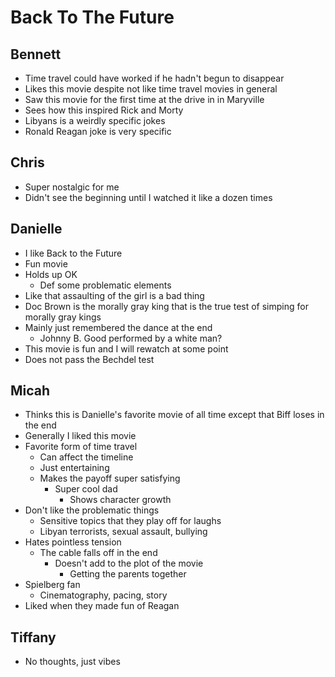 # Back To The Future

## Bennett

- Time travel could have worked if he hadn't begun to disappear
- Likes this movie despite not like time travel movies in general
- Saw this movie for the first time at the drive in in Maryville
- Sees how this inspired Rick and Morty
- Libyans is a weirdly specific jokes
- Ronald Reagan joke is very specific

## Chris

- Super nostalgic for me
- Didn't see the beginning until I watched it like a dozen times

## Danielle

- I like Back to the Future
- Fun movie
- Holds up OK
  - Def some problematic elements
- Like that assaulting of the girl is a bad thing
- Doc Brown is the morally gray king that is the true test of simping for
  morally gray kings
- Mainly just remembered the dance at the end
  - Johnny B. Good performed by a white man?
- This movie is fun and I will rewatch at some point
- Does not pass the Bechdel test

## Micah

- Thinks this is Danielle's favorite movie of all time except that Biff loses
  in the end
- Generally I liked this movie
- Favorite form of time travel
  - Can affect the timeline
  - Just entertaining
  - Makes the payoff super satisfying
    - Super cool dad
      - Shows character growth
- Don't like the problematic things
  - Sensitive topics that they play off for laughs
  - Libyan terrorists, sexual assault, bullying
- Hates pointless tension
  - The cable falls off in the end
    - Doesn't add to the plot of the movie
      - Getting the parents together
- Spielberg fan
  - Cinematography, pacing, story
- Liked when they made fun of Reagan

## Tiffany

- No thoughts, just vibes
